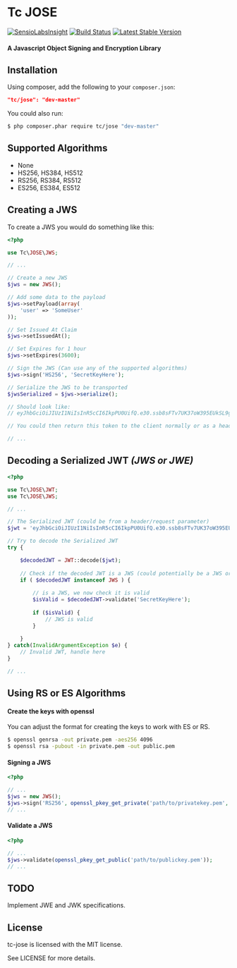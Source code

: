 Tc JOSE
=======

[![SensioLabsInsight](https://insight.sensiolabs.com/projects/15b43357-e245-48e7-bf91-635160ca41be/small.png)](https://insight.sensiolabs.com/projects/15b43357-e245-48e7-bf91-635160ca41be)
[![Build Status](https://travis-ci.org/carlcraig/tc-jose.svg?branch=master)](https://travis-ci.org/carlcraig/tc-jose)
[![Latest Stable Version](https://poser.pugx.org/tc/jose/v/stable.svg)](https://packagist.org/packages/tc/jose)

#### A Javascript Object Signing and Encryption Library


Installation
------------

Using composer, add the following to your `composer.json`:

```json
"tc/jose": "dev-master"
```

You could also run:

```sh
$ php composer.phar require tc/jose "dev-master"
```

Supported Algorithms
--------------------

- None
- HS256, HS384, HS512
- RS256, RS384, RS512
- ES256, ES384, ES512


Creating a JWS
--------------

To create a JWS you would do something like this:

```php
<?php

use Tc\JOSE\JWS;

// ...

// Create a new JWS
$jws = new JWS();

// Add some data to the payload
$jws->setPayload(array(
    'user' => 'SomeUser'
));

// Set Issued At Claim
$jws->setIssuedAt();

// Set Expires for 1 hour
$jws->setExpires(3600);

// Sign the JWS (Can use any of the supported algorithms)
$jws->sign('HS256', 'SecretKeyHere');

// Serialize the JWS to be transported
$jwsSerialized = $jws->serialize();

// Should look like:
// eyJhbGciOiJIUzI1NiIsInR5cCI6IkpPU0UifQ.e30.ssb8sFTv7UK37oW395EUkSL9g8uNPDhMHFvRwcUenXo

// You could then return this token to the client normally or as a header/cookie

// ...

```

Decoding a Serialized JWT *(JWS or JWE)*
----------------------------------------

```php
<?php

use Tc\JOSE\JWT;
use Tc\JOSE\JWS;

// ...

// The Serialized JWT (could be from a header/request parameter)
$jwt = 'eyJhbGciOiJIUzI1NiIsInR5cCI6IkpPU0UifQ.e30.ssb8sFTv7UK37oW395EUkSL9g8uNPDhMHFvRwcUenXo';

// Try to decode the Serialized JWT
try {

    $decodedJWT = JWT::decode($jwt);
    
    // Check if the decoded JWT is a JWS (could potentially be a JWS or JWE)
    if ( $decodedJWT instanceof JWS ) {
    
        // is a JWS, we now check it is valid
        $isValid = $decodedJWT->validate('SecretKeyHere');
        
        if ($isValid) {
            // JWS is valid
        }
        
    }
} catch(InvalidArgumentException $e) {
    // Invalid JWT, handle here
}

// ...

```

Using RS or ES Algorithms
-------------------------

#### Create the keys with openssl

You can adjust the format for creating the keys to work with ES or RS.

```sh
$ openssl genrsa -out private.pem -aes256 4096
$ openssl rsa -pubout -in private.pem -out public.pem
```

#### Signing a JWS

```php
<?php

// ...
$jws = new JWS();
$jws->sign('RS256', openssl_pkey_get_private('path/to/privatekey.pem', 'passphrase'));
// ...
```

#### Validate a JWS

```php
<?php

// ...
$jws->validate(openssl_pkey_get_public('path/to/publickey.pem'));
// ...
```

TODO
----

Implement JWE and JWK specifications.


License
-------

tc-jose is licensed with the MIT license.

See LICENSE for more details.
